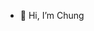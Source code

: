 - 👋 Hi, I’m Chung

<!---
chungpv-1008/chungpv-1008 is a ✨ special ✨ repository because its `README.md` (this file) appears on your GitHub profile.
You can click the Preview link to take a look at your changes.
--->
